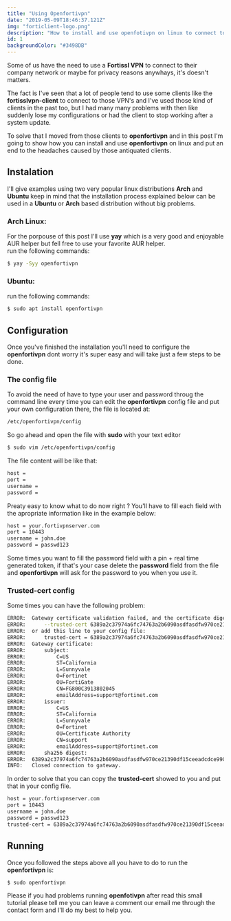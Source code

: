 ```yaml
---
title: "Using Openfortivpn"
date: "2019-05-09T18:46:37.121Z"
img: "forticlient-logo.png"
description: "How to install and use openfotivpn on linux to connect to fortinet vpn"
id: 1
backgroundColor: "#3498DB"
---
```

Some of us have the need to use a **Fortissl VPN** to connect to their company network or maybe for privacy reasons anywhays, it's doesn't matters.

The fact is I've seen that a lot of people tend to use some clients like the **fortisslvpn-client** to connect to those VPN's and I've used those kind of clients in the past too, but I had many many problems with then like suddenly lose my configurations or had the client to stop working after a system update.

To solve that I moved from those clients to **openfortivpn** and in this post I'm going to show how you can install and use **openfortivpn** on linux and put an end to the headaches caused by those antiquated clients.

## Instalation 
I'll give examples using two very popular linux distributions **Arch** and **Ubuntu** keep in mind that the installation process explained below can be used in a **Ubuntu** or **Arch** based distribution without big problems.

### Arch Linux:
For the porpouse of this post I'll use **yay** which is a very good and enjoyable AUR helper but fell free to use your favorite AUR helper.
<br>
run the following commands: 
```bash
$ yay -Syy openfortivpn
```
### Ubuntu:
run the following commands: 
```bash
$ sudo apt install openfortivpn
```

## Configuration
Once you've finished the installation you'll need to configure the **openfortivpn** dont worry it's super easy and will take just a few steps to be done.

### The config file
To avoid the need of have to type your user and password throug the command line every time you can edit the **openfortivpn** config file and put your own configuration there, the file is located at:

```bash
/etc/openfortivpn/config
```

So go ahead and open the file with **sudo** with your text editor

```bash
$ sudo vim /etc/openfortivpn/config
```

The file content will be like that:

```bash
host =
port =
username =
password =
```

Preaty easy to know what to do now right ?
You'll have to fill each field with the apropriate information like in the example below:

```bash
host = your.fortivpnserver.com
port = 10443
username = john.doe
password = passwd123
```

Some times you want to fill the password field with a pin + real time generated token, if that's your case delete the **password** field from the file and **openfortivpn** will ask for the password to you when you use it.

### Trusted-cert config

Some times you can have the following problem:
```bash
ERROR:  Gateway certificate validation failed, and the certificate digest in not in the local whitelist. If you trust it, rerun with:
ERROR:      --trusted-cert 6389a2c37974a6fc74763a2b6090asdfasdfw970ce21390df15ceeadcdce990dfd7
ERROR:  or add this line to your config file:
ERROR:      trusted-cert = 6389a2c37974a6fc74763a2b6090asdfasdfw970ce21390df15ceeadcdce990dfd7
ERROR:  Gateway certificate:
ERROR:      subject:
ERROR:          C=US
ERROR:          ST=California
ERROR:          L=Sunnyvale
ERROR:          O=Fortinet
ERROR:          OU=FortiGate
ERROR:          CN=FG800C3913802045
ERROR:          emailAddress=support@fortinet.com
ERROR:      issuer:
ERROR:          C=US
ERROR:          ST=California
ERROR:          L=Sunnyvale
ERROR:          O=Fortinet
ERROR:          OU=Certificate Authority
ERROR:          CN=support
ERROR:          emailAddress=support@fortinet.com
ERROR:      sha256 digest:
ERROR:  6389a2c37974a6fc74763a2b6090asdfasdfw970ce21390df15ceeadcdce990dfd
INFO:   Closed connection to gateway.
```
In order to solve that you can copy the **trusted-cert** showed to you and put that in your config file.

```bash
host = your.fortivpnserver.com
port = 10443
username = john.doe
password = passwd123 
trusted-cert = 6389a2c37974a6fc74763a2b6090asdfasdfw970ce21390df15ceeadcdce990dfd
```
## Running

Once you followed the steps above all you have to do to run the **openfortivpn** is:

```bash
$ sudo openfortivpn
```

Please if you had problems running **openfotivpn** after read this small tutorial please tell me you can leave a comment our email me through the contact form and I'll do my best to help you.